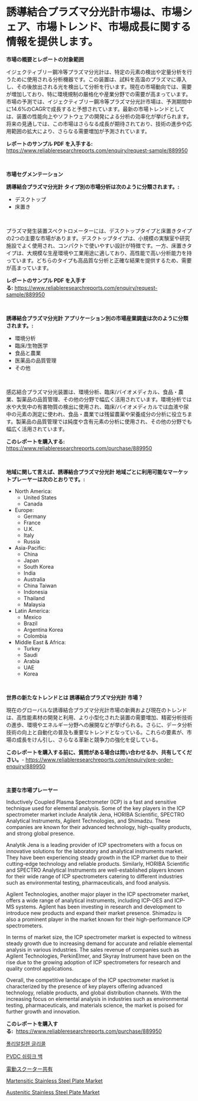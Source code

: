 <p><h1>誘導結合プラズマ分光計市場は、市場シェア、市場トレンド、市場成長に関する情報を提供します。</h1></p><p><strong>市場の概要とレポートの対象範囲</strong></p>
<p><p>イジェクティブリー鋼冷等プラズマ分光計は、特定の元素の検出や定量分析を行うために使用される分析機器です。この装置は、試料を高温のプラズマに導入し、その後放出される光を検出して分析を行います。現在の市場動向では、需要が増加しており、特に環境規制の厳格化や産業分野での需要が高まっています。市場の予測では、イジェクティブリー鋼冷等プラズマ分光計市場は、予測期間中に14.6%のCAGRで成長すると予想されています。最新の市場トレンドとしては、装置の性能向上やソフトウェアの開発による分析の効率化が挙げられます。将来の見通しでは、この市場はさらなる成長が期待されており、技術の進歩や応用範囲の拡大により、さらなる需要増加が予測されています。</p></p>
<p><strong>レポートのサンプル PDF を入手する:</strong> <a href="https://www.reliableresearchreports.com/enquiry/request-sample/889950">https://www.reliableresearchreports.com/enquiry/request-sample/889950</a></p>
<p>&nbsp;</p>
<p><strong>市場セグメンテーション</strong></p>
<p><strong>誘導結合プラズマ分光計 タイプ別の市場分析は次のように分類されます。:</strong></p>
<p><ul><li>デスクトップ</li><li>床置き</li></ul></p>
<p>&nbsp;</p>
<p><p>プラズマ発生装置スペクトロメーターには、デスクトップタイプと床置きタイプの2つの主要な市場があります。デスクトップタイプは、小規模の実験室や研究施設でよく使用され、コンパクトで使いやすい設計が特徴です。一方、床置きタイプは、大規模な生産環境や工業用途に適しており、高性能で高い分析能力を持っています。どちらのタイプも高品質な分析と正確な結果を提供するため、需要が高まっています。</p></p>
<p><strong>レポートのサンプル PDF を入手する:</strong>&nbsp;<a href="https://www.reliableresearchreports.com/enquiry/request-sample/889950">https://www.reliableresearchreports.com/enquiry/request-sample/889950</a></p>
<p>&nbsp;</p>
<p><strong> 誘導結合プラズマ分光計 アプリケーション別の市場産業調査は次のように分類されます。:</strong></p>
<p><ul><li>環境分析</li><li>臨床/生物医学</li><li>食品と農業</li><li>医薬品の品質管理</li><li>その他</li></ul></p>
<p>&nbsp;</p>
<p><p>感応結合プラズマ分光装置は、環境分析、臨床/バイオメディカル、食品・農業、製薬品の品質管理、その他の分野で幅広く活用されています。環境分析では水や大気中の有害物質の検出に使用され、臨床/バイオメディカルでは血液や尿中の元素の測定に使われ、食品・農業では残留農薬や栄養成分の分析に役立ちます。製薬品の品質管理では純度や含有元素の分析に使用され、その他の分野でも幅広く活用されています。</p></p>
<p><strong>このレポートを購入する:</strong>&nbsp; <a href="https://www.reliableresearchreports.com/purchase/889950">https://www.reliableresearchreports.com/purchase/889950</a></p>
<p>&nbsp;</p>
<p><strong>地域に関して言えば、誘導結合プラズマ分光計 地域ごとに利用可能なマーケットプレーヤーは次のとおりです。:</strong></p>
<p><ul>
    <li>
        North America:
        <ul>
            <li>United States</li>
            <li>Canada</li>
        </ul>
    </li>
    <li>
        Europe:
        <ul>
            <li>Germany</li>
            <li>France</li>
            <li>U.K.</li>
            <li>Italy</li>
            <li>Russia</li>
        </ul>
    </li>
    <li>
        Asia-Pacific:
        <ul>
            <li>China</li>
            <li>Japan</li>
            <li>South Korea</li>
            <li>India</li>
            <li>Australia</li>
            <li>China Taiwan</li>
            <li>Indonesia</li>
            <li>Thailand</li>
            <li>Malaysia</li>
        </ul>
    </li>
    <li>
        Latin America:
        <ul>
            <li>Mexico</li>
            <li>Brazil</li>
            <li>Argentina Korea</li>
            <li>Colombia</li>
        </ul>
    </li>
    <li>
        Middle East & Africa:
        <ul>
            <li>Turkey</li>
            <li>Saudi</li>
            <li>Arabia</li>
            <li>UAE</li>
            <li>Korea</li>
        </ul>
    </li>
    </ul></p>
<p>&nbsp;</p>
<p><strong>世界の新たなトレンドとは 誘導結合プラズマ分光計 市場？</strong></p>
<p><p>現在のグローバルな誘導結合プラズマ分光計市場の新興および現在のトレンドは、高性能素材の開発と利用、より小型化された装置の需要増加、精密分析技術の進歩、環境やエネルギー分野への展開などが挙げられる。さらに、データ分析技術の向上と自動化の普及も重要なトレンドとなっている。これらの要素が、市場の成長をけん引し、さらなる革新と競争力の強化を促している。</p></p>
<p><strong>このレポートを購入する前に、質問がある場合は問い合わせるか、共有してください。</strong>- <a href="https://www.reliableresearchreports.com/enquiry/pre-order-enquiry/889950">https://www.reliableresearchreports.com/enquiry/pre-order-enquiry/889950</a></p>
<p>&nbsp;</p>
<p><strong>主要な市場プレーヤー</strong></p>
<p><p>Inductively Coupled Plasma Spectrometer (ICP) is a fast and sensitive technique used for elemental analysis. Some of the key players in the ICP spectrometer market include Analytik Jena, HORIBA Scientific, SPECTRO Analytical Instruments, Agilent Technologies, and Shimadzu. These companies are known for their advanced technology, high-quality products, and strong global presence.</p><p>Analytik Jena is a leading provider of ICP spectrometers with a focus on innovative solutions for the laboratory and analytical instruments market. They have been experiencing steady growth in the ICP market due to their cutting-edge technology and reliable products. Similarly, HORIBA Scientific and SPECTRO Analytical Instruments are well-established players known for their wide range of ICP spectrometers catering to different industries such as environmental testing, pharmaceuticals, and food analysis.</p><p>Agilent Technologies, another major player in the ICP spectrometer market, offers a wide range of analytical instruments, including ICP-OES and ICP-MS systems. Agilent has been investing in research and development to introduce new products and expand their market presence. Shimadzu is also a prominent player in the market known for their high-performance ICP spectrometers.</p><p>In terms of market size, the ICP spectrometer market is expected to witness steady growth due to increasing demand for accurate and reliable elemental analysis in various industries. The sales revenue of companies such as Agilent Technologies, PerkinElmer, and Skyray Instrument have been on the rise due to the growing adoption of ICP spectrometers for research and quality control applications.</p><p>Overall, the competitive landscape of the ICP spectrometer market is characterized by the presence of key players offering advanced technology, reliable products, and global distribution channels. With the increasing focus on elemental analysis in industries such as environmental testing, pharmaceuticals, and materials science, the market is poised for further growth and innovation.</p></p>
<p><strong>このレポートを購入する:</strong>&nbsp;&nbsp;<a href="https://www.reliableresearchreports.com/purchase/889950">https://www.reliableresearchreports.com/purchase/889950</a></p>
<p><p><a href="https://medium.com/@josefarice/%ED%8F%B4%EB%A6%AC%EC%95%8C%ED%82%AC%EB%A0%8C-%EA%B8%80%EB%A6%AC%EC%BD%9C-%EC%8B%9C%EC%9E%A5-%EC%8B%9C%EC%9E%A5-cagr-%EC%8B%9C%EC%9E%A5-%ED%8A%B8%EB%A0%8C%EB%93%9C-%EB%B0%8F-%EC%84%B1%EC%9E%A5-%EC%A0%84%EB%9E%B5%EC%97%90-%EB%8C%80%ED%95%9C-%ED%86%B5%EC%B0%B0%EB%A0%A5-18c2cd8b5061">폴리알킬렌 글리콜</a></p><p><a href="https://github.com/vs10l4sfg5c/Market-Research-Report-List-1/blob/main/57552171407.md">PVDC 쉬링크 백</a></p><p><a href="https://medium.com/@byroalenzuela76845/%E9%9B%BB%E5%8B%95%E3%82%B9%E3%82%AF%E3%83%BC%E3%82%BF%E3%83%BC%E5%85%B1%E6%9C%89%E5%B8%82%E5%A0%B4%E3%81%AE%E5%88%86%E6%9E%90%E3%81%A82024%E5%B9%B4%E3%81%8B%E3%82%892031%E5%B9%B4%E3%81%BE%E3%81%A7%E3%81%AE%E6%9C%9F%E9%96%93%E3%81%AB%E4%BA%88%E6%B8%AC%E3%81%95%E3%82%8C%E3%81%9F%E8%A6%8F%E6%A8%A1-9f4d7a65d4e3">電動スクーター共有</a></p><p><a href="https://github.com/jsmusil/Market-Research-Report-List-2/blob/main/martensitic-stainless-steel-plate-market.md">Martensitic Stainless Steel Plate Market</a></p><p><a href="https://github.com/yemakinde/Market-Research-Report-List-1/blob/main/austenitic-stainless-steel-plate-market.md">Austenitic Stainless Steel Plate Market</a></p></p>